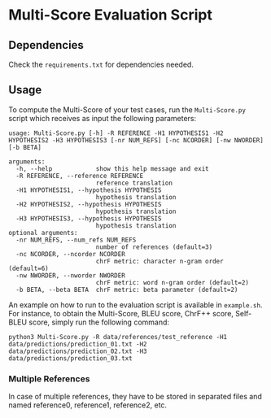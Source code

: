 # Multi-Score Evaluation Script

## Dependencies

Check the `requirements.txt` for dependencies needed.

## Usage

To compute the Multi-Score of your test cases, run the `Multi-Score.py` script which receives as input the following parameters:

```
usage: Multi-Score.py [-h] -R REFERENCE -H1 HYPOTHESIS1 -H2 HYPOTHESIS2 -H3 HYPOTHESIS3 [-nr NUM_REFS] [-nc NCORDER] [-nw NWORDER] [-b BETA]

arguments:
  -h, --help            show this help message and exit
  -R REFERENCE, --reference REFERENCE
                        reference translation
  -H1 HYPOTHESIS1, --hypothesis HYPOTHESIS
                        hypothesis translation
  -H2 HYPOTHESIS2, --hypothesis HYPOTHESIS
                        hypothesis translation
  -H3 HYPOTHESIS3, --hypothesis HYPOTHESIS
                        hypothesis translation
optional arguments:
  -nr NUM_REFS, --num_refs NUM_REFS
                        number of references (default=3)
  -nc NCORDER, --ncorder NCORDER
                        chrF metric: character n-gram order (default=6)
  -nw NWORDER, --nworder NWORDER
                        chrF metric: word n-gram order (default=2)
  -b BETA, --beta BETA  chrF metric: beta parameter (default=2)
```

An example on how to run to the evaluation script is available in `example.sh`. For instance, to obtain the Multi-Score, BLEU score, ChrF++ score, Self-BLEU score, simply run the following command:

```
python3 Multi-Score.py -R data/references/test_reference -H1 data/predictions/prediction_01.txt -H2 data/predictions/prediction_02.txt -H3 data/predictions/prediction_03.txt
```

### Multiple References

In case of multiple references, they have to be stored in separated files and named reference0, reference1, reference2, etc.
